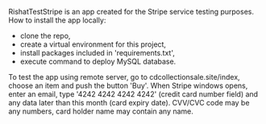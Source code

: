 RishatTestStripe is an app created for the Stripe service testing purposes.
How to install the app locally:
- clone the repo,
- create a virtual environment for this project,
- install packages included in 'requirements.txt',
- execute command <py manage.py loaddata db.json> to deploy MySQL database.

To test the app using remote server, go to cdcollectionsale.site/index,
choose an item and push the button 'Buy'. When Stripe windows opens,
enter an email, type '4242 4242 4242 4242' (credit card number field)
and any data later than this month (card expiry date). CVV/CVC code may be
any numbers, card holder name may contain any name.
